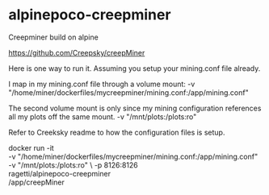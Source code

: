 # alpinepoco-creepminer
Creepminer build on alpine 

https://github.com/Creepsky/creepMiner

Here is one way to run it. Assuming you setup your mining.conf file already.

I map in my mining.conf file through a volume mount: -v "/home/miner/dockerfiles/mycreepminer/mining.conf:/app/mining.conf"

The second volume mount is only since my mining configuration references all my plots off the same mount.
-v "/mnt/plots:/plots:ro"

Refer to Creeksky readme to how the configuration files is setup.


docker run -it \
-v "/home/miner/dockerfiles/mycreepminer/mining.conf:/app/mining.conf" \
-v "/mnt/plots:/plots:ro" \ 
-p 8126:8126 \
ragetti/alpinepoco-creepminer \
/app/creepMiner
